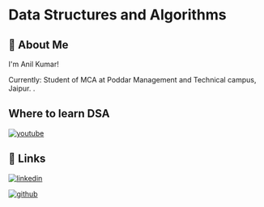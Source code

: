 
# Data Structures and Algorithms





## 🚀 About Me
I'm Anil Kumar!

Currently: Student of MCA at Poddar Management and Technical campus, Jaipur.
.


## Where to learn DSA

[![youtube](https://img.shields.io/badge/youtube-0A66C2?style=for-the-badge&logo=youtube&logoColor=white)](https://bit.ly/3PV1CsT)





## 🔗 Links

[![linkedin](https://img.shields.io/badge/linkedin-0A66C2?style=for-the-badge&logo=linkedin&logoColor=white)](https://www.linkedin.com/in/anilkumarakb/)

[![github](https://img.shields.io/badge/github-1DA1F2?style=for-the-badge&logo=github&logoColor=white)](https://twitter.com/)

